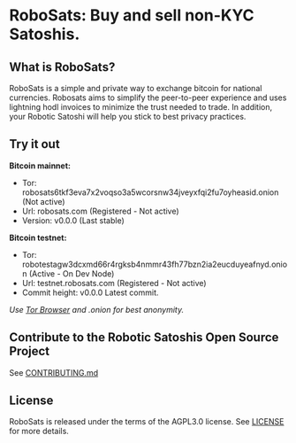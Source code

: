 # RoboSats: Buy and sell non-KYC Satoshis.
## What is RoboSats?

RoboSats is a simple and private way to exchange bitcoin for national currencies. Robosats aims to simplify the peer-to-peer experience and uses lightning hodl invoices to minimize the trust needed to trade. In addition, your Robotic Satoshi will help you stick to best privacy practices. 

## Try it out

**Bitcoin mainnet:**
- Tor: robosats6tkf3eva7x2voqso3a5wcorsnw34jveyxfqi2fu7oyheasid.onion (Not active)
- Url: robosats.com (Registered - Not active)
- Version: v0.0.0 (Last stable)

**Bitcoin testnet:**
- Tor: robotestagw3dcxmd66r4rgksb4nmmr43fh77bzn2ia2eucduyeafnyd.onion (Active - On Dev Node)
- Url: testnet.robosats.com (Registered - Not active)
- Commit height: v0.0.0 Latest commit.

*Use [Tor Browser](https://www.torproject.org/download/) and .onion for best anonymity.*

## Contribute to the Robotic Satoshis Open Source Project
See [CONTRIBUTING.md](CONTRIBUTING.md)

## License

RoboSats is released under the terms of the AGPL3.0 license. See [LICENSE](LICENSE) for more details.

